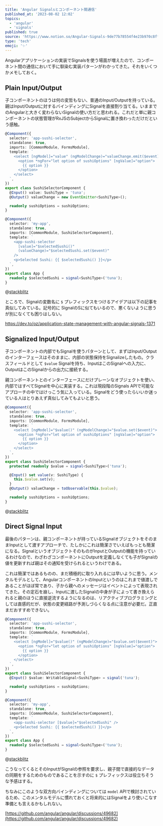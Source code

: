 ```yaml
---
title: 'Angular Signalsとコンポーネント間通信'
published_at: '2023-08-02 12:02'
topics:
  - 'angular'
  - 'signals'
published: true
source: 'https://www.notion.so/Angular-Signals-9de77b78554f4e23b970c8ff5a57d2ce'
type: 'tech'
emoji: '✨'
---
```


Angularアプリケーションの実装でSignalsを使う場面が増えたので、コンポーネント間の通信において手に馴染む実装パターンがわかってきた。それをいくつかメモしておく。

## Plain Input/Output

子コンポーネントのほうは何の変哲もない、普通のInput/Outputを持っている。親はInput/Outputに対するバインディングにSignalを直接割り当てる。いままでのAngularと大きく変わらないSignalの使い方だと思われる。これだと単に親コンポーネントの状態管理がRxJSのSubjectからSignalに置き換わっただけだという感触。

```typescript
@Component({
  selector: 'app-sushi-selector',
  standalone: true,
  imports: [CommonModule, FormsModule],
  template: `
    <select [ngModel]="value" (ngModelChange)="valueChange.emit($event)">
      <option *ngFor="let option of sushiOptions" [ngValue]="option">
        {{ option }}
      </option>
    </select>
  `,
})
export class SushiSelectorComponent {
  @Input() value: SushiType = 'tuna';
  @Output() valueChange = new EventEmitter<SushiType>();

  readonly sushiOptions = sushiOptions;
}

@Component({
  selector: 'my-app',
  standalone: true,
  imports: [CommonModule, SushiSelectorComponent],
  template: `
    <app-sushi-selector
      [value]="$selectedSushi()"
      (valueChange)="$selectedSushi.set($event)"
    />
    <p>Selected Sushi: {{ $selectedSushi() }}</p>
  `,
})
export class App {
  readonly $selectedSushi = signal<SushiType>('tuna');
}
```

@[stackblitz](https://stackblitz.com/edit/angular-yscmpy?ctl=1&embed=1&file=src/main.ts)

ところで、Signalの変数名に `$` プレフィックスをつけるアイデアは以下の記事を真似してみている。記号的に SignalのSに似てもいるので、悪くないように思うが別になくても困りはしない。

https://dev.to/oz/application-state-management-with-angular-signals-1371

## Signalized Input/Output

子コンポーネントの内部でもSignalを使うパターンとして、まずはInput/Outputのインターフェースはそのままに、内部の状態保持をSignalizeしたもの。クラスフィールドとして `$value` Signalを持ち、InputはこのSignalへの入力に、OutputはこのSignalからの出力に接続する。

親コンポーネントとのインターフェースにだけプレーンなオブジェクトを使い、内部ではすべてSignalを中心に実装する。これは現段階のSignals APIで可能なアプローチの中ではけっこう気に入っている。Signalをどう使ったらいいか迷っている人はとりあえず真似してみてもよいと思う。

```typescript
@Component({
  selector: 'app-sushi-selector',
  standalone: true,
  imports: [CommonModule, FormsModule],
  template: `
    <select [ngModel]="$value()" (ngModelChange)="$value.set($event)">
      <option *ngFor="let option of sushiOptions" [ngValue]="option">
        {{ option }}
      </option>
    </select>
  `,
})
export class SushiSelectorComponent {
  protected readonly $value = signal<SushiType>('tuna');

  @Input() set value(v: SushiType) {
    this.$value.set(v);
  }
  @Output() valueChange = toObservable(this.$value);

  readonly sushiOptions = sushiOptions;
}
```

@[stackblitz](https://stackblitz.com/edit/angular-xymevb?ctl=1&embed=1&file=src/main.ts)

## Direct Signal Input

最後のパターンは、親コンポーネントが持っているSignalオブジェクトをそのままInputとして渡すアプローチで、たしかにこれは簡潔さでいえばもっとも簡潔になる。SignalというオブジェクトそのものがInputとOutputの機能を持っているわけなので、わざわざコンポーネントにOutputを定義しなくても子がSignalの値を更新すれば親はその通知を受けられるというわけである。

これは簡潔ではあるものの、まだ積極的に取り入れるには早いように思う。メンタルモデルとして、AngularコンポーネントのInputというのはこれまで値渡しであることがほぼ常であり、子から親へのメッセージはイベントによって表現されてきた。その定石を崩し、Inputに渡したSignalの中身が子によって書き換えられると親のほうに直接逆流するようになるのは、リアクティブプログラミングとしては直感的だが、状態の変更経路が予測しづらくなる点に注意が必要だ。正直まだおすすめできない。

```typescript
@Component({
  selector: 'app-sushi-selector',
  standalone: true,
  imports: [CommonModule, FormsModule],
  template: `
    <select [ngModel]="$value()" (ngModelChange)="$value.set($event)">
      <option *ngFor="let option of sushiOptions" [ngValue]="option">
        {{ option }}
      </option>
    </select>
  `,
})
export class SushiSelectorComponent {
  @Input() $value: WritableSignal<SushiType> = signal('tuna');

  readonly sushiOptions = sushiOptions;
}

@Component({
  selector: 'my-app',
  standalone: true,
  imports: [CommonModule, SushiSelectorComponent],
  template: `
    <app-sushi-selector [$value]="$selectedSushi" />
    <p>Selected Sushi: {{ $selectedSushi() }}</p>
  `,
})
export class App {
  readonly $selectedSushi = signal<SushiType>('tuna');
}
```

@[stackblitz](https://stackblitz.com/edit/angular-2fgxwr?ctl=1&embed=1&file=src/main.ts)

こうなってくるとそのInputがSignalの参照を要求し、親子間で直接的なデータの同期をするためのものであることを示すのに `$` プレフィックスは役立ちそうな予感はする。

ちなみにこのような双方向バインディングについては `model` APIで検討されているため、このメンタルモデルに慣れておくと将来的にはSignalをより使いこなす準備とも言えるかもしれない。

[https://github.com/angular/angular/discussions/49682](https://github.com/angular/angular/discussions/49682)
